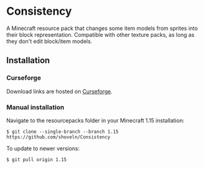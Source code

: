 # Consistency
A Minecraft resource pack that changes some item models from sprites into their block representation. Compatible with other texture packs, as long as they don't edit block/item models.

## Installation
### Curseforge
Download links are hosted on [Curseforge](https://www.curseforge.com/minecraft/texture-packs/consistency).
### Manual installation
Navigate to the resourcepacks folder in your Minecraft 1.15 installation:

```
$ git clone --single-branch --branch 1.15 https://github.com/shoveln/Consistency
```

To update to newer versions:

```
$ git pull origin 1.15
```
